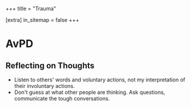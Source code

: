 +++
title = "Trauma"

[extra]
in_sitemap = false
+++

# AvPD

## Reflecting on Thoughts

- Listen to others' words and voluntary actions, not my interpretation of their involuntary actions.
- Don't guess at what other people are thinking. Ask questions, communicate the tough conversations.